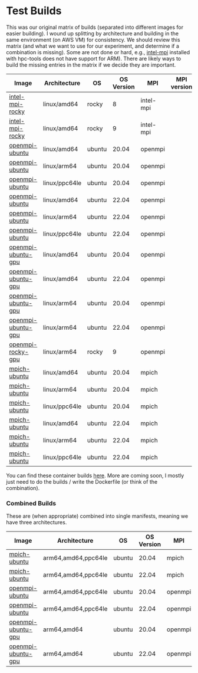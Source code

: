 # Test Builds

This was our original matrix of builds (separated into different images for easier building). I wound up splitting by architecture and building in the same environment (on AWS VM) for consistency. We should review this matrix (and what we want to use for our experiment, and determine if a combination is missing). Some are not done or hard, e.g., [intel-mpi](https://github.com/GoogleCloudPlatform/hpc-tools/issues/4) installed with hpc-tools does not have support for ARM). There are likely ways to build the missing entries in the matrix if we decide they are important.

| Image               | Architecture | OS    | OS Version | MPI     | MPI version | GPU |
|---------------------|--------------|-------|------------|---------|-------------|-----|
| [intel-mpi-rocky](https://github.com/rse-ops/lammps-matrix/pkgs/container/lammps-matrix/169779744?tag=intel-mpi-rocky-8-amd64)     | linux/amd64  | rocky | 8          |intel-mpi|             | no  |
| [intel-mpi-rocky](https://github.com/rse-ops/lammps-matrix/pkgs/container/lammps-matrix/169782781?tag=intel-mpi-rocky-9-amd64)     | linux/amd64  | rocky | 9          |intel-mpi|             | no  |
| [openmpi-ubuntu](https://github.com/rse-ops/lammps-matrix/pkgs/container/lammps-matrix/169782423?tag=openmpi-ubuntu-20.04-amd64)      | linux/amd64  | ubuntu| 20.04      | openmpi |             | no  |
| [openmpi-ubuntu](https://github.com/rse-ops/lammps-matrix/pkgs/container/lammps-matrix/169792857?tag=openmpi-ubuntu-20.04-arm64)      | linux/arm64  | ubuntu| 20.04      | openmpi |             | no  |
| [openmpi-ubuntu](https://github.com/rse-ops/lammps-matrix/pkgs/container/lammps-matrix/169810547?tag=openmpi-ubuntu-20.04-ppc64le)      | linux/ppc64le| ubuntu| 20.04      | openmpi |             | no  |
| [openmpi-ubuntu](https://github.com/rse-ops/lammps-matrix/pkgs/container/lammps-matrix/169782169?tag=openmpi-ubuntu-22.04-amd64)      | linux/amd64  | ubuntu| 22.04      | openmpi |             | no  |
| [openmpi-ubuntu](https://github.com/rse-ops/lammps-matrix/pkgs/container/lammps-matrix/169809314?tag=openmpi-ubuntu-22.04-arm64)    | linux/arm64  | ubuntu| 22.04      | openmpi |             | no  |
| [openmpi-ubuntu](https://github.com/rse-ops/lammps-matrix/pkgs/container/lammps-matrix/169809649?tag=openmpi-ubuntu-22.04-ppc64le)      | linux/ppc64le| ubuntu| 22.04      | openmpi |             | no  |
| [openmpi-ubuntu-gpu](https://github.com/rse-ops/lammps-matrix/pkgs/container/lammps-matrix/169858346?tag=openmpi-ubuntu-gpu-20.04-amd64)  | linux/amd64  | ubuntu| 20.04      | openmpi |             | yes |
| [openmpi-ubuntu-gpu](https://github.com/rse-ops/lammps-matrix/pkgs/container/lammps-matrix/169812970?tag=openmpi-ubuntu-gpu-22.04-amd64)  | linux/amd64  | ubuntu| 22.04      | openmpi |             | yes |
| [openmpi-ubuntu-gpu](https://github.com/rse-ops/lammps-matrix/pkgs/container/lammps-matrix/169878136?tag=openmpi-ubuntu-gpu-20.04-arm64)  | linux/arm64  | ubuntu| 20.04      | openmpi |             | yes |
| [openmpi-ubuntu-gpu](https://github.com/rse-ops/lammps-matrix/pkgs/container/lammps-matrix/169880385?tag=openmpi-ubuntu-gpu-22.04-arm64)  | linux/arm64  | ubuntu| 22.04      | openmpi |             | yes |
| [openmpi-rocky-gpu](https://github.com/rse-ops/lammps-matrix/pkgs/container/lammps-matrix/169886720?tag=openmpi-rocky-gpu-9-arm64)  | linux/arm64  | rocky | 9      | openmpi |             | yes |
| [mpich-ubuntu](https://github.com/rse-ops/lammps-matrix/pkgs/container/lammps-matrix/169781948?tag=mpich-ubuntu-20.04-amd64)        | linux/amd64  | ubuntu| 20.04      | mpich   |             | no  |
| [mpich-ubuntu](https://github.com/rse-ops/lammps-matrix/pkgs/container/lammps-matrix/169810873?tag=mpich-ubuntu-20.04-arm64)        | linux/arm64  | ubuntu| 20.04      | mpich   |             | no  |
| [mpich-ubuntu](https://github.com/rse-ops/lammps-matrix/pkgs/container/lammps-matrix/169810274?tag=mpich-ubuntu-20.04-ppc64le)        | linux/ppc64le| ubuntu| 20.04      | mpich   |             | no  |
| [mpich-ubuntu](https://github.com/rse-ops/lammps-matrix/pkgs/container/lammps-matrix/169782384?tag=mpich-ubuntu-22.04-amd64)        | linux/amd64  | ubuntu| 22.04      | mpich   |             | no  |
| [mpich-ubuntu](https://github.com/rse-ops/lammps-matrix/pkgs/container/lammps-matrix/169814135?tag=mpich-ubuntu-22.04-arm64)        | linux/arm64  | ubuntu| 22.04      | mpich   |             | no  |
| [mpich-ubuntu](https://github.com/rse-ops/lammps-matrix/pkgs/container/lammps-matrix/169814902?tag=mpich-ubuntu-22.04-ppc64le)        | linux/ppc64le| ubuntu| 22.04      | mpich   |             | no  |

You can find these container builds [here](https://github.com/rse-ops/lammps-matrix/pkgs/container/lammps-matrix).
More are coming soon, I mostly just need to do the builds / write the Dockerfile (or think of the combination).

### Combined Builds

These are (when appropriate) combined into single manifests, meaning we have three architectures.

| Image               | Architecture | OS    | OS Version | MPI     | MPI version | GPU |
|---------------------|--------------|-------|------------|---------|-------------|-----|
| [mpich-ubuntu](https://github.com/rse-ops/lammps-matrix/pkgs/container/lammps-matrix/169858124?tag=mpich-ubuntu-20.04)    | arm64,amd64,ppc64le | ubuntu | 20.04 | mpich | | no |    
| [mpich-ubuntu](https://github.com/rse-ops/lammps-matrix/pkgs/container/lammps-matrix/169858137?tag=mpich-ubuntu-22.04)    | arm64,amd64,ppc64le | ubuntu | 22.04 | mpich | | no |    
| [openmpi-ubuntu](https://github.com/rse-ops/lammps-matrix/pkgs/container/lammps-matrix/169857305?tag=openmpi-ubuntu-20.04)    | arm64,amd64,ppc64le | ubuntu | 20.04 | openmpi | | no |    
| [openmpi-ubuntu](https://github.com/rse-ops/lammps-matrix/pkgs/container/lammps-matrix/169857680?tag=openmpi-ubuntu-22.04)    | arm64,amd64,ppc64le | ubuntu | 22.04 | openmpi | | no |    
| [openmpi-ubuntu-gpu](https://github.com/rse-ops/lammps-matrix/pkgs/container/lammps-matrix/169881124?tag=openmpi-ubuntu-gpu-20.04)    | arm64,amd64 | ubuntu | 20.04 | openmpi | | yes |    
| [openmpi-ubuntu-gpu](https://github.com/rse-ops/lammps-matrix/pkgs/container/lammps-matrix/169881107?tag=openmpi-ubuntu-gpu-22.04)    | arm64,amd64 | ubuntu | 22.04 | openmpi | | yes |    


